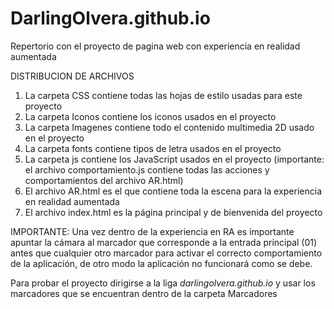 # DarlingOlvera.github.io

Repertorio con el proyecto de pagina web con experiencia en realidad aumentada

DISTRIBUCION DE ARCHIVOS
1. La carpeta CSS contiene todas las hojas de estilo usadas para este proyecto
2. La carpeta Iconos contiene los iconos usados en el proyecto
3. La carpeta Imagenes contiene todo el contenido multimedia 2D usado en el proyecto
4. La carpeta fonts contiene tipos de letra usados en el proyecto
5. La carpeta js contiene los JavaScript usados en el proyecto (importante: el archivo comportamiento.js contiene todas las acciones y comportamientos del archivo AR.html)
6. El archivo AR.html es el que contiene toda la escena para la experiencia en realidad aumentada
7. El archivo index.html es la página principal y de bienvenida del proyecto

IMPORTANTE:
Una vez dentro de la experiencia en RA es importante apuntar la cámara al marcador que corresponde a la entrada principal (01) antes que cualquier otro marcador para activar el correcto comportamiento de la aplicación, de otro modo la aplicación no funcionará como se debe.

Para probar el proyecto dirigirse a la liga *darlingolvera.github.io* y usar los marcadores que se encuentran dentro de la carpeta Marcadores
